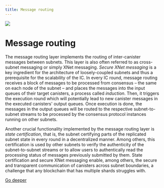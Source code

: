 ```yaml
---
title: Message routing
---
```


![](/img/how-it-works/message-routing.600x300.jpg)

# Message routing

The message routing layer implements the routing of inter-canister messages between subnets. This layer is also often referred to as cross-subnet messaging or simply XNet messaging.
*Secure XNet messaging* is a key ingredient for the architecture of loosely-coupled subnets and thus a prerequisite for the scalability of the IC.
In every IC round, message routing receives a block of messages to be processed from consensus – the same on each node of the subnet – and places the messages into the input queues of their target canisters, a process called *induction*. Then, it triggers the execution round which will potentially lead to new canister messages in the executed canisters' output queues. Once execution is done, the messages in the output queues will be routed to the respective subnet-to-subnet streams to be processed by the consensus protocol instances running on other subnets. 

Another crucial functionality implemented by the message routing layer is *state certification*, that is, the subnet certifying parts of the replicated subnet state in every round in a decentralized manner. Among others, this certification is used by other subnets to verify the authenticity of the subnet-to-subnet streams or to allow users to authentically read the processing status of messages previously submitted by them. State certification and secure XNet messaging enable, among others, the secure and transparent communication of canisters across subnet boundaries, a challenge that any blockchain that has multiple shards struggles with. 

[Go deeper](/how-it-works/message-routing/)
